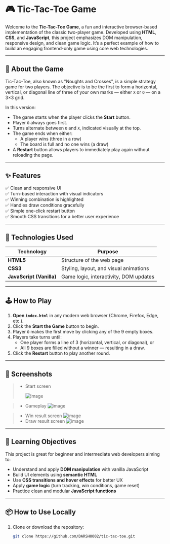 # 🎮 Tic-Tac-Toe Game

Welcome to the **Tic-Tac-Toe Game**, a fun and interactive browser-based implementation of the classic two-player game. Developed using **HTML**, **CSS**, and **JavaScript**, this project emphasizes DOM manipulation, responsive design, and clean game logic. It’s a perfect example of how to build an engaging frontend-only game using core web technologies.

---

## 🧩 About the Game

Tic-Tac-Toe, also known as "Noughts and Crosses", is a simple strategy game for two players. The objective is to be the first to form a horizontal, vertical, or diagonal line of three of your own marks — either `X` or `O` — on a 3×3 grid.

In this version:

- The game starts when the player clicks the **Start** button.
- Player `O` always goes first.
- Turns alternate between `O` and `X`, indicated visually at the top.
- The game ends when either:
  - A player wins (three in a row)
  - The board is full and no one wins (a draw)
- A **Restart** button allows players to immediately play again without reloading the page.

---

## ✨ Features

✅ Clean and responsive UI  
✅ Turn-based interaction with visual indicators  
✅ Winning combination is highlighted  
✅ Handles draw conditions gracefully  
✅ Simple one-click restart button  
✅ Smooth CSS transitions for a better user experience  

---

## 🧪 Technologies Used

| Technology | Purpose |
|------------|---------|
| **HTML5**  | Structure of the web page |
| **CSS3**   | Styling, layout, and visual animations |
| **JavaScript (Vanilla)** | Game logic, interactivity, DOM updates |

---

## 🕹️ How to Play

1. **Open `index.html`** in any modern web browser (Chrome, Firefox, Edge, etc.).
2. Click the **Start the Game** button to begin.
3. Player `O` makes the first move by clicking any of the 9 empty boxes.
4. Players take turns until:
   - One player forms a line of 3 (horizontal, vertical, or diagonal), or
   - All 9 boxes are filled without a winner — resulting in a draw.
5. Click the **Restart** button to play another round.

---

## 📸 Screenshots

> - Start screen
>   
>   ![image](https://github.com/user-attachments/assets/bb3dfd9b-b99e-4299-9d85-10a06acaa2f5)

> - Gameplay
>   ![image](https://github.com/user-attachments/assets/f42b5e43-ab14-410a-8164-b43189db8d6e)

> - Win result screen
>   ![image](https://github.com/user-attachments/assets/2895f5f2-93ae-4846-9d47-6e232c8ef833)
> - Draw result screen
>   ![image](https://github.com/user-attachments/assets/1260a439-5379-49ed-a278-24dfe6b846ee)


---

## 🧠 Learning Objectives

This project is great for beginner and intermediate web developers aiming to:

- Understand and apply **DOM manipulation** with vanilla JavaScript
- Build UI elements using **semantic HTML**
- Use **CSS transitions and hover effects** for better UX
- Apply **game logic** (turn tracking, win conditions, game reset)
- Practice clean and modular **JavaScript functions**

---

## 📦 How to Use Locally

1. Clone or download the repository:
   ```bash
   git clone https://github.com/DARSH0002/tic-tac-toe.git
